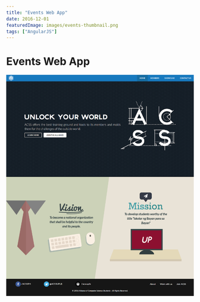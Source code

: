 ```yaml
---
title: "Events Web App"
date: 2016-12-01
featuredImage: images/events-thumbnail.png
tags: ["AngularJS"]
---
```


Events Web App
============
![Landing Page](images/project-face-landing-page.png)